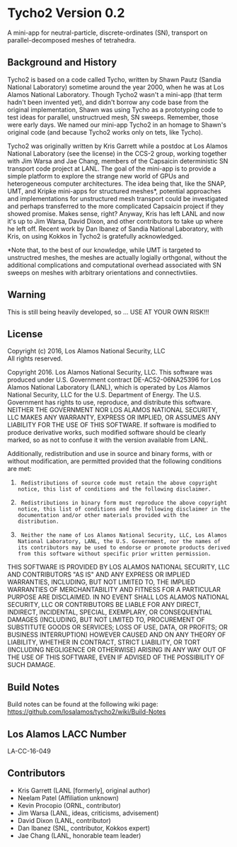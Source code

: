 # Tycho2 Version 0.2

A mini-app for neutral-particle, discrete-ordinates (SN), transport on parallel-decomposed meshes of tetrahedra.

## Background and History

Tycho2 is based on a code called Tycho, written by Shawn Pautz (Sandia National Laboratory) sometime around the year 2000,
when he was at Los Alamos National Laboratory. Though Tycho2 wasn't a mini-app (that term hadn't been invented yet), and 
didn't borrow any code base from the original implementation, Shawn was using Tycho as a prototyping code to test ideas for
parallel, unstructrued mesh, SN sweeps. Remember, those were early days. We named our mini-app Tycho2 in an homage to Shawn's 
original code (and because Tycho2 works only on tets, like Tycho).

Tycho2 was originally written by Kris Garrett while a postdoc at Los Alamos National Laboratory (see the license) in the
CCS-2 group, working together with Jim Warsa and Jae Chang, members of the Capsaicin deterministic SN transport code project 
at LANL. The goal of the mini-app is to provide a simple platform to explore the strange new world of GPUs and heterogeneous
computer architectures. The idea being that, like the SNAP, UMT, and Kripke mini-apps for structured meshes*, potential approaches 
and implementations for unstructured mesh transport could be investigated and perhaps transferred to the more complicated Capsaicin
project if they showed promise. Makes sense, right? Anyway, Kris has left LANL and now it's up to Jim Warsa, David Dixon, and other
contributors to take up where he left off. Recent work by Dan Ibanez of Sandia National Laboratory, with Kris, on using Kokkos in 
Tycho2 is gratefully acknowledged.

*Note that, to the best of our knowledge, while UMT is targeted to unstructred meshes, the meshes are actually logially 
orthgonal, without the additional complications and computational overhead associated with SN sweeps on meshes with 
arbitrary orientations and connectivtiies.

## Warning
This is still being heavily developed, so ...
USE AT YOUR OWN RISK!!!


## License
Copyright (c) 2016, Los Alamos National Security, LLC  
All rights reserved.

Copyright 2016. Los Alamos National Security, LLC. This software was produced under U.S. Government contract DE-AC52-06NA25396 for Los Alamos National Laboratory (LANL), which is operated by Los Alamos National Security, LLC for the U.S. Department of Energy. The U.S. Government has rights to use, reproduce, and distribute this software.  NEITHER THE GOVERNMENT NOR LOS ALAMOS NATIONAL SECURITY, LLC MAKES ANY WARRANTY, EXPRESS OR IMPLIED, OR ASSUMES ANY LIABILITY FOR THE USE OF THIS SOFTWARE.  If software is modified to produce derivative works, such modified software should be clearly marked, so as not to confuse it with the version available from LANL.

Additionally, redistribution and use in source and binary forms, with or without modification, are permitted provided that the following conditions are met:  
1.      Redistributions of source code must retain the above copyright notice, this list of conditions and the following disclaimer.  
2.      Redistributions in binary form must reproduce the above copyright notice, this list of conditions and the following disclaimer in the documentation and/or other materials provided with the distribution.  
3.      Neither the name of Los Alamos National Security, LLC, Los Alamos National Laboratory, LANL, the U.S. Government, nor the names of its contributors may be used to endorse or promote products derived from this software without specific prior written permission.

THIS SOFTWARE IS PROVIDED BY LOS ALAMOS NATIONAL SECURITY, LLC AND CONTRIBUTORS "AS IS" AND ANY EXPRESS OR IMPLIED WARRANTIES, INCLUDING, BUT NOT LIMITED TO, THE IMPLIED WARRANTIES OF MERCHANTABILITY AND FITNESS FOR A PARTICULAR PURPOSE ARE DISCLAIMED. IN NO EVENT SHALL LOS ALAMOS NATIONAL SECURITY, LLC OR CONTRIBUTORS BE LIABLE FOR ANY DIRECT, INDIRECT, INCIDENTAL, SPECIAL, EXEMPLARY, OR CONSEQUENTIAL DAMAGES (INCLUDING, BUT NOT LIMITED TO, PROCUREMENT OF SUBSTITUTE GOODS OR SERVICES; LOSS OF USE, DATA, OR PROFITS; OR BUSINESS INTERRUPTION) HOWEVER CAUSED AND ON ANY THEORY OF LIABILITY, WHETHER IN CONTRACT, STRICT LIABILITY, OR TORT (INCLUDING NEGLIGENCE OR OTHERWISE) ARISING IN ANY WAY OUT OF THE USE OF THIS SOFTWARE, EVEN IF ADVISED OF THE POSSIBILITY OF SUCH DAMAGE.


## Build Notes
Build notes can be found at the following wiki page:
https://github.com/losalamos/tycho2/wiki/Build-Notes


## Los Alamos LACC Number
LA-CC-16-049


## Contributors
- Kris Garrett (LANL [formerly], original author)
- Neelam Patel (Affiliation unknown)
- Kevin Procopio (ORNL, contributor)
- Jim Warsa (LANL, ideas, criticisms, advisement)
- David Dixon (LANL, contributor)
- Dan Ibanez (SNL, contributor, Kokkos expert)
- Jae Chang (LANL, honorable team leader)
